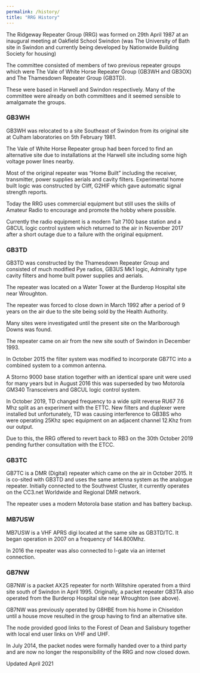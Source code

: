 ```yaml
---
permalink: /history/
title: "RRG History"
---
```


The Ridgeway Repeater Group (RRG) was formed on 29th April 1987 at an inaugural meeting at Oakfield School Swindon (was The University of Bath site in Swindon and currently being developed by Nationwide Building Society for housing)

The committee consisted of members of two previous repeater groups which were The Vale of White Horse Repeater Group (GB3WH and GB3OX) and The Thamesdown Repeater Group (GB3TD).

These were based in Harwell and Swindon respectively.  Many of the committee were already on both committees and it seemed sensible to amalgamate the groups.

### GB3WH

GB3WH was relocated to a site Southeast of Swindon from its original site at Culham laboratories on 5th February 1981.

The Vale of White Horse Repeater group had been forced to find an alternative site due to installations at the Harwell site including some high voltage power lines nearby.

Most of the original repeater was “Home Built” including the receiver, transmitter, power supplies aerials and cavity filters. Experimental home built logic was constructed by Cliff, G2HIF which gave automatic signal strength reports.

Today the RRG uses commercial equipment but still uses the skills of Amateur Radio to encourage and promote the hobby where possible.

Currently the radio equipment is a modern Tait 7100 base station and a G8CUL logic control system which returned to the air in November 2017 after a short outage due to a failure with the original equipment.

### GB3TD

GB3TD was constructed by the Thamesdown Repeater Group and consisted of much modified Pye radios, GB3US Mk1 logic, Admiralty type cavity filters and home built power supplies and aerials.

The repeater was located on a Water Tower at the Burderop Hospital site near Wroughton.

The repeater was forced to close down in March 1992 after a period of 9 years on the air due to the site being sold by the Health Authority.

Many sites were investigated until the present site on the Marlborough Downs was found.

The repeater came on air from the new site south of Swindon in December 1993.

In October 2015 the filter system was modified to incorporate GB7TC into a combined system to a common antenna.

A Storno 9000 base station together with an identical spare unit were used for many years but in August 2016 this was superseded by two Motorola GM340 Transceivers and G8CUL logic control system.

In October 2019, TD changed frequency to a wide split reverse RU67 7.6 Mhz split as an experiment with the ETTC.  New filters and duplexer were installed but unfortunately, TD was causing interference to GB3BS who were operating 25Khz spec equipment on an adjacent channel 12.Khz from our output.

Due to this, the RRG offered to revert back to RB3 on the 30th October 2019 pending further consultation with the ETCC.

### GB3TC

GB7TC is a DMR (Digital) repeater which came on the air in October 2015.  It is co-sited with GB3TD and uses the same antenna system as the analogue repeater. Initially connected to the Southwest Cluster, it currently operates on the CC3.net Worldwide and Regional DMR network.

The repeater uses a modern Motorola base station and has battery backup.


### MB7USW

MB7USW is a VHF APRS digi located at the same site as GB3TD/TC.  It began operation in 2007 on a frequency of 144.800Mhz.

In 2016 the repeater was also connected to I-gate via an internet connection.

 
### GB7NW
 

GB7NW is a packet AX25 repeater for north Wiltshire operated from a third site south of Swindon in April 1995.  Originally, a packet repeater GB3TA also operated from the Burderop Hospital site near Wroughton (see above).

GB7NW was previously operated by G8HBE from his home in Chiseldon until a house move resulted in the group having to find an alternative site.

The node provided good links to the Forest of Dean and Salisbury together with local end user links on VHF and UHF.

In July 2014, the packet nodes were formally handed over to a third party and are now no longer the responsibility of the RRG and now closed down.

 


Updated April 2021
